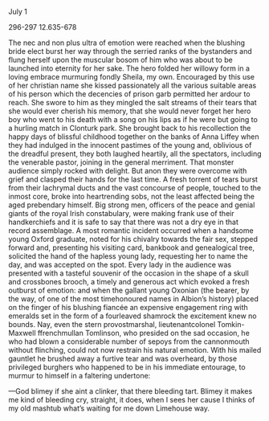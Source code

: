 July 1

296-297 12.635-678

The nec and non plus ultra of emotion were reached when the blushing bride elect burst her way through the serried ranks of the bystanders and flung herself upon the muscular bosom of him who was about to be launched into eternity for her sake. The hero folded her willowy form in a loving embrace murmuring fondly Sheila, my own. Encouraged by this use of her christian name she kissed passionately all the various suitable areas of his person which the decencies of prison garb permitted her ardour to reach. She swore to him as they mingled the salt streams of their tears that she would ever cherish his memory, that she would never forget her hero boy who went to his death with a song on his lips as if he were but going to a hurling match in Clonturk park. She brought back to his recollection the happy days of blissful childhood together on the banks of Anna Liffey when they had indulged in the innocent pastimes of the young and, oblivious of the dreadful present, they both laughed heartily, all the spectators, including the venerable pastor, joining in the general merriment. That monster audience simply rocked with delight. But anon they were overcome with grief and clasped their hands for the last time. A fresh torrent of tears burst from their lachrymal ducts and the vast concourse of people, touched to the inmost core, broke into heartrending sobs, not the least affected being the aged prebendary himself. Big strong men, officers of the peace and genial giants of the royal Irish constabulary, were making frank use of their handkerchiefs and it is safe to say that there was not a dry eye in that record assemblage. A most romantic incident occurred when a handsome young Oxford graduate, noted for his chivalry towards the fair sex, stepped forward and, presenting his visiting card, bankbook and genealogical tree, solicited the hand of the hapless young lady, requesting her to name the day, and was accepted on the spot. Every lady in the audience was presented with a tasteful souvenir of the occasion in the shape of a skull and crossbones brooch, a timely and generous act which evoked a fresh outburst of emotion: and when the gallant young Oxonian (the bearer, by the way, of one of the most timehonoured names in Albion’s history) placed on the finger of his blushing fiancée an expensive engagement ring with emeralds set in the form of a fourleaved shamrock the excitement knew no bounds. Nay, even the stern provostmarshal, lieutenantcolonel Tomkin-Maxwell ffrenchmullan Tomlinson, who presided on the sad occasion, he who had blown a considerable number of sepoys from the cannonmouth without flinching, could not now restrain his natural emotion. With his mailed gauntlet he brushed away a furtive tear and was overheard, by those privileged burghers who happened to be in his immediate entourage, to murmur to himself in a faltering undertone:

—God blimey if she aint a clinker, that there bleeding tart. Blimey it makes me kind of bleeding cry, straight, it does, when I sees her cause I thinks of my old mashtub what’s waiting for me down Limehouse way.

